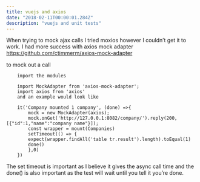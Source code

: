 ```yaml
---
title: vuejs and axios
date: "2018-02-11T00:00:01.284Z"
description: "vuejs and unit tests"
---
```

When trying to mock ajax calls I tried moxios however I couldn’t get it to work. I had more success with axios mock adapter https://github.com/ctimmerm/axios-mock-adapter

to mock out a call
```
    import the modules

    import MockAdapter from 'axios-mock-adapter';
    import axios from 'axios'
    and an example would look like

    it('Company mounted 1 company', (done) =>{
        mock = new MockAdapter(axios); 
        mock.onGet('http://127.0.0.1:8082/company/').reply(200, [{"id":1,"name":"company name"}]);
        const wrapper = mount(Companies)
        setTimeout(() => {
        expect(wrapper.findAll('table tr.result').length).toEqual(1)
        done()       
        },0)
    })
```

The set timeout is important as I believe it gives the async call time and the done() is also important as the test will wait until you tell it you’re done.